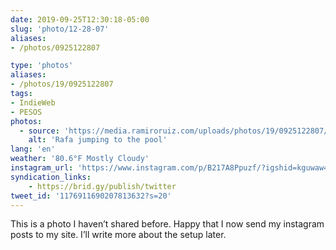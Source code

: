 ```yaml
---
date: 2019-09-25T12:30:18-05:00
slug: 'photo/12-28-07'
aliases:
- /photos/0925122807

type: 'photos'
aliases:
- /photos/19/0925122807
tags:
- IndieWeb
- PESOS
photos:
  - source: 'https://media.ramiroruiz.com/uploads/photos/19/0925122807/rafa-jumping-to-the-pool.jpg'
    alt: 'Rafa jumping to the pool'
lang: 'en'
weather: '80.6°F Mostly Cloudy'
instagram_url: 'https://www.instagram.com/p/B217A8Ppuzf/?igshid=kguwaw4xgfcq'
syndication_links:
    - https://brid.gy/publish/twitter
tweet_id: '1176911690207813632?s=20'
---
```

This is a photo I haven’t shared before.
Happy that I now send my instagram posts to my site.
I’ll write more about the setup later.
